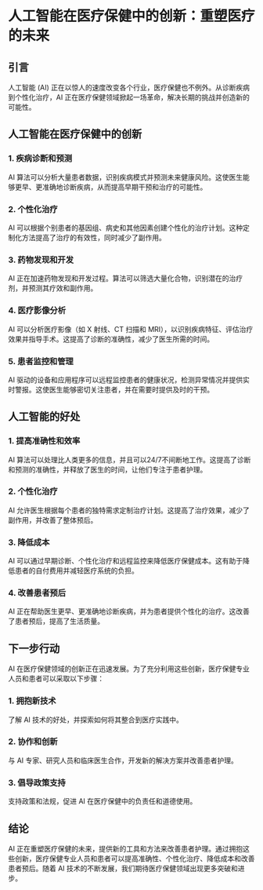 # 人工智能在医疗保健中的创新：重塑医疗的未来

## 引言

人工智能 (AI) 正在以惊人的速度改变各个行业，医疗保健也不例外。从诊断疾病到个性化治疗，AI 正在医疗保健领域掀起一场革命，解决长期的挑战并创造新的可能性。

## 人工智能在医疗保健中的创新

### 1. 疾病诊断和预测

AI 算法可以分析大量患者数据，识别疾病模式并预测未来健康风险。这使医生能够更早、更准确地诊断疾病，从而提高早期干预和治疗的可能性。

### 2. 个性化治疗

AI 可以根据个别患者的基因组、病史和其他因素创建个性化的治疗计划。这种定制化方法提高了治疗的有效性，同时减少了副作用。

### 3. 药物发现和开发

AI 正在加速药物发现和开发过程。算法可以筛选大量化合物，识别潜在的治疗剂，并预测其疗效和副作用。

### 4. 医疗影像分析

AI 可以分析医疗影像（如 X 射线、CT 扫描和 MRI），以识别疾病特征、评估治疗效果并指导手术。这提高了诊断的准确性，减少了医生所需的时间。

### 5. 患者监控和管理

AI 驱动的设备和应用程序可以远程监控患者的健康状况，检测异常情况并提供实时警报。这使医生能够密切关注患者，并在需要时提供及时的干预。

## 人工智能的好处

### 1. 提高准确性和效率

AI 算法可以处理比人类更多的信息，并且可以24/7不间断地工作。这提高了诊断和预测的准确性，并释放了医生的时间，让他们专注于患者护理。

### 2. 个性化治疗

AI 允许医生根据每个患者的独特需求定制治疗计划。这提高了治疗效果，减少了副作用，并改善了整体预后。

### 3. 降低成本

AI 可以通过早期诊断、个性化治疗和远程监控来降低医疗保健成本。这有助于降低患者的自付费用并减轻医疗系统的负担。

### 4. 改善患者预后

AI 正在帮助医生更早、更准确地诊断疾病，并为患者提供个性化的治疗。这改善了患者预后，提高了生活质量。

## 下一步行动

AI 在医疗保健领域的创新正在迅速发展。为了充分利用这些创新，医疗保健专业人员和患者可以采取以下步骤：

### 1. 拥抱新技术

了解 AI 技术的好处，并探索如何将其整合到医疗实践中。

### 2. 协作和创新

与 AI 专家、研究人员和临床医生合作，开发新的解决方案并改善患者护理。

### 3. 倡导政策支持

支持政策和法规，促进 AI 在医疗保健中的负责任和道德使用。

## 结论

AI 正在重塑医疗保健的未来，提供新的工具和方法来改善患者护理。通过拥抱这些创新，医疗保健专业人员和患者可以提高准确性、个性化治疗、降低成本和改善患者预后。随着 AI 技术的不断发展，我们期待医疗保健领域出现更多突破和进步。
